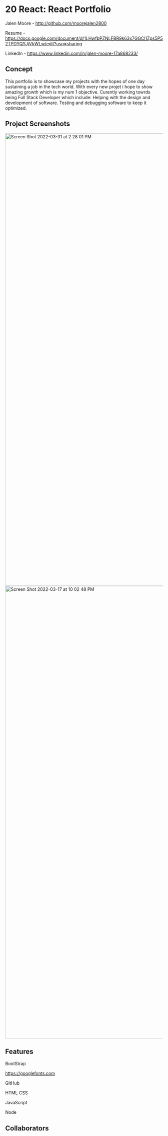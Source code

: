 # 20 React: React Portfolio


Jalen Moore - http://github.com/moorejalen2800

Resume - https://docs.google.com/document/d/1LHwfbPZNLFBR9k63x7GGCl1Zps5P52TPDYQYJjVkWLw/edit?usp=sharing

LinkedIn - https://www.linkedin.com/in/jalen-moore-17a868233/

## Concept

This portfolio is to showcase my projects with the hopes of one day sustaining a job in the tech world. With every new projet i hope to show amazing growth which is my num 1 objective. Curently working towrds being Full Stack Developer which include: Helping with the design and development of software. Testing and debugging software to keep it optimized.

## Project Screenshots
<img width="1440" alt="Screen Shot 2022-03-31 at 2 28 01 PM" src="https://user-images.githubusercontent.com/100977121/167343984-60f3e685-2c46-42fb-999d-d58e171c1513.png">
<img width="1440" alt="Screen Shot 2022-03-17 at 10 02 48 PM" src="https://user-images.githubusercontent.com/100977121/167344024-ac29a632-0415-4058-92c2-74a3495b22ee.png">


## Features

BootStrap

https://googlefonts.com

GitHub

HTML CSS

JavaScript

Node

## Collaborators
